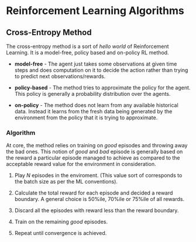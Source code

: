 # Reinforcement Learning Algorithms 

##  Cross-Entropy Method

The cross-entropy method is a sort of _hello world_ of Reinforcement Learning. It is a model-free, policy based and on-policy RL method. 

* **model-free** - The agent just takes some observations at given time steps and does computation on it to decide the action rather than trying to predict next observations/rewards. 

* **policy-based** - The method tries to approximate the policy for the agent. This policy is generally a probability distribution over the agents. 

* **on-policy** - The method does not learn from any available historical data. Instead it learns from the fresh data being generated by the environment from the policy that it is trying to approximate.

### Algorithm 

At core, the method relies on training on _good_ episodes and throwing away the bad ones. This notion of _good_ and _bad_ episode is generally based on the reward a particular episode managed to achieve as compared to the acceptable reward value for the environment in consideration. 

1. Play _N_ episodes in the enviroment. (This value sort of corresponds to the batch size as per the ML conventions).

2. Calculate the total reward for each episode and decided a reward boundary. A general choice is 50%ile, 70%ile or 75%ile of all rewards.

3. Discard all the episodes with reward less than the reward boundary. 

4. Train on the remaining _good_ episodes. 

5. Repeat until convergence is achieved.  
